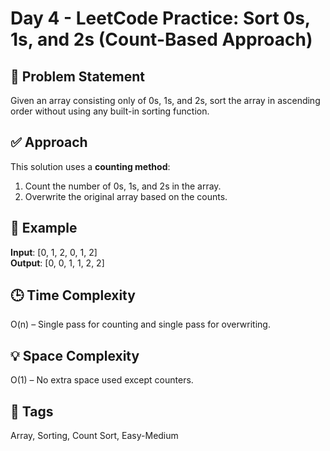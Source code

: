 # Day 4 - LeetCode Practice: Sort 0s, 1s, and 2s (Count-Based Approach)

## 🧠 Problem Statement
Given an array consisting only of 0s, 1s, and 2s, sort the array in ascending order without using any built-in sorting function.

## ✅ Approach
This solution uses a **counting method**:
1. Count the number of 0s, 1s, and 2s in the array.
2. Overwrite the original array based on the counts.

## 🧪 Example
**Input**: [0, 1, 2, 0, 1, 2]  
**Output**: [0, 0, 1, 1, 2, 2]

## 🕒 Time Complexity
O(n) – Single pass for counting and single pass for overwriting.

## 💡 Space Complexity
O(1) – No extra space used except counters.

## 🔁 Tags
Array, Sorting, Count Sort, Easy-Medium
